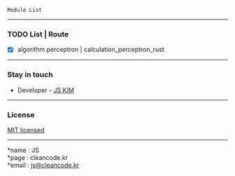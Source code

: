 ```
Module List
```

---
### TODO List | Route
- [x] algorithm perceptron | calculation_perceptron_rust

---
### Stay in touch
- Developer - [JS KIM](https://cleancode.kr)

---
### License
[MIT licensed](LICENSE)

---
*name : JS  
*page : cleancode.kr    
*email : js@cleancode.kr